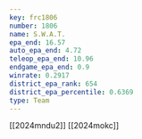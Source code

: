 ```yaml
---
key: frc1806
number: 1806
name: S.W.A.T.
epa_end: 16.57
auto_epa_end: 4.72
teleop_epa_end: 10.96
endgame_epa_end: 0.9
winrate: 0.2917
district_epa_rank: 654
district_epa_percentile: 0.6369
type: Team
---
```

[[2024mndu2]]
[[2024mokc]]
